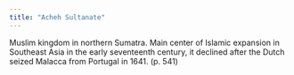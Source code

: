 ```yaml
---
title: "Acheh Sultanate"
---
```

Muslim kingdom in northern Sumatra. Main center of Islamic expansion in Southeast Asia in the early seventeenth century, it declined after the Dutch seized Malacca from Portugal in 1641. (p. 541)

